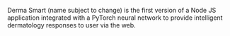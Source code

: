 Derma Smart (name subject to change) is the first version of a Node JS application integrated with a PyTorch neural network to provide intelligent dermatology responses to user via the web.